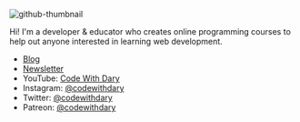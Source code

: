 ![github-thumbnail](https://user-images.githubusercontent.com/63154066/126401199-ebeb2f42-30fc-4887-9871-69a7ea8cfa48.png)

Hi! I'm a developer & educator who creates online programming courses to help out anyone interested in learning web development.
- [Blog](https://blog.codewithdary.com/)
- [Newsletter](https://newsletter.codewithdary.com/)
- YouTube: [Code With Dary](https://www.youtube.com/channel/UCkzGZ6ECGCBh0WK9bVUprtw)
- Instagram: [@codewithdary](https://www.instagram.com/codewithdary/) 
- Twitter: [@codewithdary](https://twitter.com/codewithdary)
- Patreon: [@codewithdary](https://www.patreon.com/user?u=30307830)
